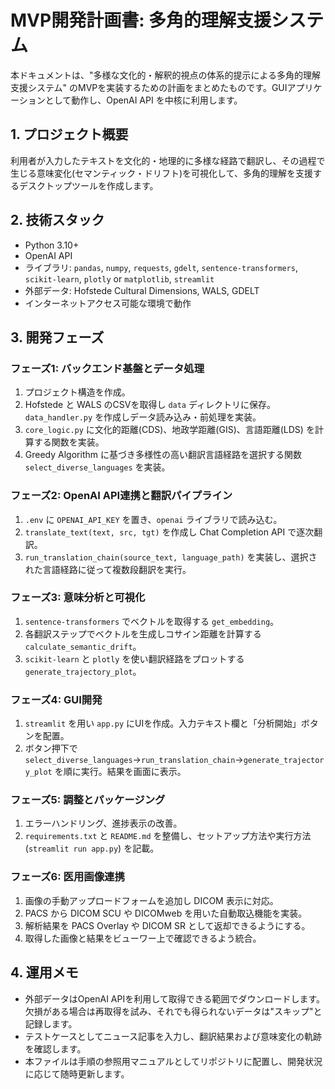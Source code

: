 # MVP開発計画書: 多角的理解支援システム

本ドキュメントは、"多様な文化的・解釈的視点の体系的提示による多角的理解支援システム" のMVPを実装するための計画をまとめたものです。GUIアプリケーションとして動作し、OpenAI API を中核に利用します。

## 1. プロジェクト概要

利用者が入力したテキストを文化的・地理的に多様な経路で翻訳し、その過程で生じる意味変化(セマンティック・ドリフト)を可視化して、多角的理解を支援するデスクトップツールを作成します。

## 2. 技術スタック

- Python 3.10+
- OpenAI API
- ライブラリ: `pandas`, `numpy`, `requests`, `gdelt`, `sentence-transformers`, `scikit-learn`, `plotly` or `matplotlib`, `streamlit`
- 外部データ: Hofstede Cultural Dimensions, WALS, GDELT
- インターネットアクセス可能な環境で動作

## 3. 開発フェーズ

### フェーズ1: バックエンド基盤とデータ処理
1. プロジェクト構造を作成。
2. Hofstede と WALS のCSVを取得し `data` ディレクトリに保存。`data_handler.py` を作成しデータ読み込み・前処理を実装。
3. `core_logic.py` に文化的距離(CDS)、地政学距離(GIS)、言語距離(LDS) を計算する関数を実装。
4. Greedy Algorithm に基づき多様性の高い翻訳言語経路を選択する関数 `select_diverse_languages` を実装。

### フェーズ2: OpenAI API連携と翻訳パイプライン
1. `.env` に `OPENAI_API_KEY` を置き、`openai` ライブラリで読み込む。
2. `translate_text(text, src, tgt)` を作成し Chat Completion API で逐次翻訳。
3. `run_translation_chain(source_text, language_path)` を実装し、選択された言語経路に従って複数段翻訳を実行。

### フェーズ3: 意味分析と可視化
1. `sentence-transformers` でベクトルを取得する `get_embedding`。
2. 各翻訳ステップでベクトルを生成しコサイン距離を計算する `calculate_semantic_drift`。
3. `scikit-learn` と `plotly` を使い翻訳経路をプロットする `generate_trajectory_plot`。

### フェーズ4: GUI開発
1. `streamlit` を用い `app.py` にUIを作成。入力テキスト欄と「分析開始」ボタンを配置。
2. ボタン押下で `select_diverse_languages`→`run_translation_chain`→`generate_trajectory_plot` を順に実行。結果を画面に表示。

### フェーズ5: 調整とパッケージング
1. エラーハンドリング、進捗表示の改善。
2. `requirements.txt` と `README.md` を整備し、セットアップ方法や実行方法(`streamlit run app.py`) を記載。

### フェーズ6: 医用画像連携
1. 画像の手動アップロードフォームを追加し DICOM 表示に対応。
2. PACS から DICOM SCU や DICOMweb を用いた自動取込機能を実装。
3. 解析結果を PACS Overlay や DICOM SR として返却できるようにする。
4. 取得した画像と結果をビューワー上で確認できるよう統合。

## 4. 運用メモ

- 外部データはOpenAI APIを利用して取得できる範囲でダウンロードします。欠損がある場合は再取得を試み、それでも得られないデータは"スキップ"と記録します。
- テストケースとしてニュース記事を入力し、翻訳結果および意味変化の軌跡を確認します。
- 本ファイルは手順の参照用マニュアルとしてリポジトリに配置し、開発状況に応じて随時更新します。

